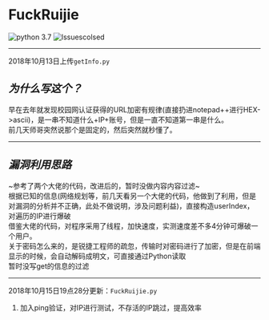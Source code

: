 # FuckRuijie  
![python 3.7](https://img.shields.io/badge/Python-3.7-brightgreen)
![Issuescolsed](https://img.shields.io/badge/Issues%20closed%20in-about%2012hours-brightgreen)
***  
2018年10月13日上传`getInfo.py`  

## ***为什么写这个？***  
早在去年就发现校园网认证获得的URL加密有规律(直接扔进notepad++进行HEX->ascii)，是一串不知道什么+IP+账号，但是一直不知道第一串是什么。  
前几天师哥突然说那个是固定的，然后突然就秒懂了。  
***  
## ***漏洞利用思路***  
~参考了两个大佬的代码，改进后的，暂时没做内容内容过滤~  
根据已知的信息(网络规划等，前几天看另一个大佬的代码，他做到了利用，但是对漏洞的分析并不正确，此处不做说明，涉及问题利益)，直接构造userIndex，对遍历的IP进行爆破  
借鉴大佬的代码，对程序采用了线程，加快速度，实测速度差不多4分钟可爆破一个用户。  
关于密码怎么来的，是锐捷工程师的疏忽，传输时对密码进行了加密，但是在前端显示的时候，会自动解码成明文，可直接通过Python读取  
暂时没写get的信息的过滤  
****  

2018年10月15日19点28分更新：`FuckRuijie.py`
1. 加入ping验证，对IP进行测试，不存活的IP跳过，提高效率
